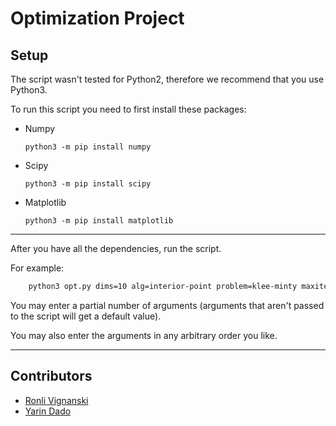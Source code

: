 # Optimization Project

## Setup

The script wasn't tested for Python2, therefore we recommend that you use Python3.

To run this script you need to first install these packages:

* Numpy 
    
    `python3 -m pip install numpy`

* Scipy 

    `python3 -m pip install scipy`

* Matplotlib 

    `python3 -m pip install matplotlib`

***

After you have all the dependencies, run the script.

For example:
```bash
    python3 opt.py dims=10 alg=interior-point problem=klee-minty maxiter=1024 epochs=1 image_folder=.
```

You may enter a partial number of arguments (arguments that aren't passed to the script will get a default value).

You may also enter the arguments in any arbitrary order you like.

***

## Contributors

* [Ronli Vignanski](https://github.com/RonliVignanski)
* [Yarin Dado](https://github.com/yarin-da)